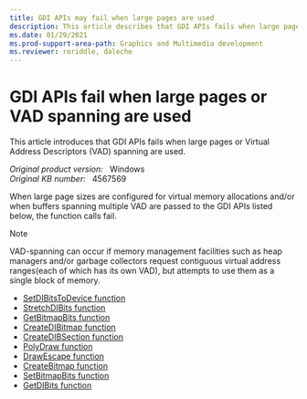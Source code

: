 ```yaml
---
title: GDI APIs may fail when large pages are used
description: This article describes that GDI APIs fails when large pages or VAD spanning are used.
ms.date: 01/29/2021
ms.prod-support-area-path: Graphics and Multimedia development
ms.reviewer: roriddle, daleche
---
```

# GDI APIs fail when large pages or VAD spanning are used

This article introduces that GDI APIs fails when large pages or Virtual Address Descriptors (VAD) spanning are used.

_Original product version:_ &nbsp; Windows  
_Original KB number:_ &nbsp; 4567569

When large page sizes are configured for virtual memory allocations and/or when buffers spanning multiple VAD are passed to the GDI APIs listed below, the function calls fail.

> [!NOTE]
> VAD-spanning can occur if memory management facilities such as heap managers and/or garbage collectors request contiguous virtual address ranges(each of which has its own VAD), but attempts to use them as a single block of memory.

- [SetDIBitsToDevice function](/windows/win32/api/wingdi/nf-wingdi-setdibitstodevice)
- [StretchDIBits function](/windows/win32/api/wingdi/nf-wingdi-stretchdibits)
- [GetBitmapBits function](/windows/win32/api/wingdi/nf-wingdi-getbitmapbits)
- [CreateDIBitmap function](/windows/win32/api/wingdi/nf-wingdi-createdibitmap)
- [CreateDIBSection function](/windows/win32/api/wingdi/nf-wingdi-createdibsection)
- [PolyDraw function](/windows/win32/api/wingdi/nf-wingdi-polydraw)
- [DrawEscape function](/windows/win32/api/wingdi/nf-wingdi-drawescape)
- [CreateBitmap function](/windows/win32/api/wingdi/nf-wingdi-createbitmap)
- [SetBitmapBits function](/windows/win32/api/wingdi/nf-wingdi-setbitmapbits)
- [GetDIBits function](/windows/win32/api/wingdi/nf-wingdi-getdibits)
